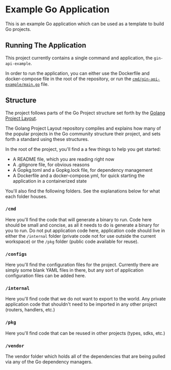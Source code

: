 # Example Go Application

This is an example Go application which can be used as a template to build Go projects.

## Running The Application

This project currently contains a single command and application, the `gin-api-example`.

In order to run the application, you can either use the Dockerfile and docker-compose file in the root of the repository, or run the [`cmd/gin-api-example/main.go`](https://github.com/probably-not/go-application-example/blob/master/cmd/gin-api-example/main.go) file.

## Structure

The project follows parts of the Go Project structure set forth by the [Golang Project Layout](https://github.com/golang-standards/project-layout).

The Golang Project Layout repository compiles and explains how many of the popular projects in the Go community structure their project, and sets forth a standard using these structures.

In the root of the project, you'll find a a few things to help you get started:
- A README file, which you are reading right now
- A .gitignore file, for obvious reasons
- A Gopkg.toml and a Gopkg.lock file, for dependency management
- A Dockerfile and a docker-compose.yml, for quick starting the application in a containerized state

You'll also find the following folders. See the explanations below for what each folder houses.

### `/cmd`

Here you'll find the code that will generate a binary to run. Code here should be small and concise, as all it needs to do is generate a binary for you to run. Do not put application code here, application code should live in either the `/internal` folder (private code not for use outside the current workspace) or the `/pkg` folder (public code available for reuse).

### `/configs`

Here you'll find the configuration files for the project. Currently there are simply some blank YAML files in there, but any sort of application configuration files can be added here.

### `/internal`

Here you'll find code that we do not want to export to the world. Any private application code that shouldn't need to be imported in any other project (routers, handlers, etc.)

### `/pkg`

Here you'll find code that can be reused in other projects (types, sdks, etc.)

### `/vendor`

The vendor folder which holds all of the dependencies that are being pulled via any of the Go dependency managers.